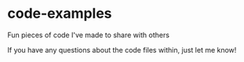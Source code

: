# code-examples
Fun pieces of code I've made to share with others

If you have any questions about the code files within, just let me know!
